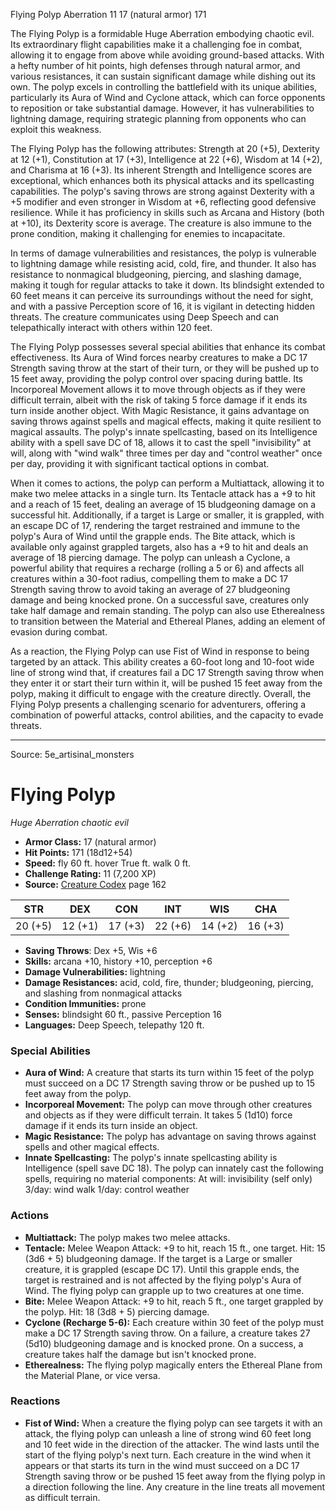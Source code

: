 <MonsterName/>Flying Polyp</MonsterName>
<CreatureType/>Aberration</CreatureType>
<CR/>11</CR>
<AC/>17 (natural armor)</AC>
<HP/>171</HP>
<summary>The Flying Polyp is a formidable Huge Aberration embodying chaotic evil. Its extraordinary flight capabilities make it a challenging foe in combat, allowing it to engage from above while avoiding ground-based attacks. With a hefty number of hit points, high defenses through natural armor, and various resistances, it can sustain significant damage while dishing out its own. The polyp excels in controlling the battlefield with its unique abilities, particularly its Aura of Wind and Cyclone attack, which can force opponents to reposition or take substantial damage. However, it has vulnerabilities to lightning damage, requiring strategic planning from opponents who can exploit this weakness.</summary>

<detail>

The Flying Polyp has the following attributes: Strength at 20 (+5), Dexterity at 12 (+1), Constitution at 17 (+3), Intelligence at 22 (+6), Wisdom at 14 (+2), and Charisma at 16 (+3). Its inherent Strength and Intelligence scores are exceptional, which enhances both its physical attacks and its spellcasting capabilities. The polyp's saving throws are strong against Dexterity with a +5 modifier and even stronger in Wisdom at +6, reflecting good defensive resilience. While it has proficiency in skills such as Arcana and History (both at +10), its Dexterity score is average. The creature is also immune to the prone condition, making it challenging for enemies to incapacitate.

In terms of damage vulnerabilities and resistances, the polyp is vulnerable to lightning damage while resisting acid, cold, fire, and thunder. It also has resistance to nonmagical bludgeoning, piercing, and slashing damage, making it tough for regular attacks to take it down. Its blindsight extended to 60 feet means it can perceive its surroundings without the need for sight, and with a passive Perception score of 16, it is vigilant in detecting hidden threats. The creature communicates using Deep Speech and can telepathically interact with others within 120 feet.

The Flying Polyp possesses several special abilities that enhance its combat effectiveness. Its Aura of Wind forces nearby creatures to make a DC 17 Strength saving throw at the start of their turn, or they will be pushed up to 15 feet away, providing the polyp control over spacing during battle. Its Incorporeal Movement allows it to move through objects as if they were difficult terrain, albeit with the risk of taking 5 force damage if it ends its turn inside another object. With Magic Resistance, it gains advantage on saving throws against spells and magical effects, making it quite resilient to magical assaults. The polyp's innate spellcasting, based on its Intelligence ability with a spell save DC of 18, allows it to cast the spell "invisibility" at will, along with "wind walk" three times per day and "control weather" once per day, providing it with significant tactical options in combat.

When it comes to actions, the polyp can perform a Multiattack, allowing it to make two melee attacks in a single turn. Its Tentacle attack has a +9 to hit and a reach of 15 feet, dealing an average of 15 bludgeoning damage on a successful hit. Additionally, if a target is Large or smaller, it is grappled, with an escape DC of 17, rendering the target restrained and immune to the polyp's Aura of Wind until the grapple ends. The Bite attack, which is available only against grappled targets, also has a +9 to hit and deals an average of 18 piercing damage. The polyp can unleash a Cyclone, a powerful ability that requires a recharge (rolling a 5 or 6) and affects all creatures within a 30-foot radius, compelling them to make a DC 17 Strength saving throw to avoid taking an average of 27 bludgeoning damage and being knocked prone. On a successful save, creatures only take half damage and remain standing. The polyp can also use Etherealness to transition between the Material and Ethereal Planes, adding an element of evasion during combat.

As a reaction, the Flying Polyp can use Fist of Wind in response to being targeted by an attack. This ability creates a 60-foot long and 10-foot wide line of strong wind that, if creatures fail a DC 17 Strength saving throw when they enter it or start their turn within it, will be pushed 15 feet away from the polyp, making it difficult to engage with the creature directly. Overall, the Flying Polyp presents a challenging scenario for adventurers, offering a combination of powerful attacks, control abilities, and the capacity to evade threats.</detail>



---

Source: 5e_artisinal_monsters

# Flying Polyp

*Huge* *Aberration* *chaotic evil*

- **Armor Class:** 17 (natural armor)
- **Hit Points:** 171 (18d12+54)
- **Speed:** fly 60 ft. hover True ft. walk 0 ft.
- **Challenge Rating:** 11 (7,200 XP)
- **Source:** [Creature Codex](https://koboldpress.com/kpstore/product/creature-codex-for-5th-edition-dnd) page 162

| STR | DEX | CON | INT | WIS | CHA |
| --- | --- | --- | --- | --- | --- |
| 20 (+5) | 12 (+1) | 17 (+3) | 22 (+6) | 14 (+2) | 16 (+3) |

- **Saving Throws**: Dex +5, Wis +6
- **Skills:** arcana +10, history +10, perception +6
- **Damage Vulnerabilities:** lightning
- **Damage Resistances:** acid, cold, fire, thunder; bludgeoning, piercing, and slashing from nonmagical attacks
- **Condition Immunities:** prone
- **Senses:** blindsight 60 ft., passive Perception 16
- **Languages:** Deep Speech, telepathy 120 ft.

### Special Abilities

- **Aura of Wind:** A creature that starts its turn within 15 feet of the polyp must succeed on a DC 17 Strength saving throw or be pushed up to 15 feet away from the polyp.
- **Incorporeal Movement:** The polyp can move through other creatures and objects as if they were difficult terrain. It takes 5 (1d10) force damage if it ends its turn inside an object.
- **Magic Resistance:** The polyp has advantage on saving throws against spells and other magical effects.
- **Innate Spellcasting:** The polyp's innate spellcasting ability is Intelligence (spell save DC 18). The polyp can innately cast the following spells, requiring no material components:
At will: invisibility (self only)
3/day: wind walk
1/day: control weather

### Actions

- **Multiattack:** The polyp makes two melee attacks.
- **Tentacle:** Melee Weapon Attack: +9 to hit, reach 15 ft., one target. Hit: 15 (3d6 + 5) bludgeoning damage. If the target is a Large or smaller creature, it is grappled (escape DC 17). Until this grapple ends, the target is restrained and is not affected by the flying polyp's Aura of Wind. The flying polyp can grapple up to two creatures at one time.
- **Bite:** Melee Weapon Attack: +9 to hit, reach 5 ft., one target grappled by the polyp. Hit: 18 (3d8 + 5) piercing damage.
- **Cyclone (Recharge 5-6):** Each creature within 30 feet of the polyp must make a DC 17 Strength saving throw. On a failure, a creature takes 27 (5d10) bludgeoning damage and is knocked prone. On a success, a creature takes half the damage but isn't knocked prone.
- **Etherealness:** The flying polyp magically enters the Ethereal Plane from the Material Plane, or vice versa.

### Reactions

- **Fist of Wind:** When a creature the flying polyp can see targets it with an attack, the flying polyp can unleash a line of strong wind 60 feet long and 10 feet wide in the direction of the attacker. The wind lasts until the start of the flying polyp's next turn. Each creature in the wind when it appears or that starts its turn in the wind must succeed on a DC 17 Strength saving throw or be pushed 15 feet away from the flying polyp in a direction following the line. Any creature in the line treats all movement as difficult terrain.




